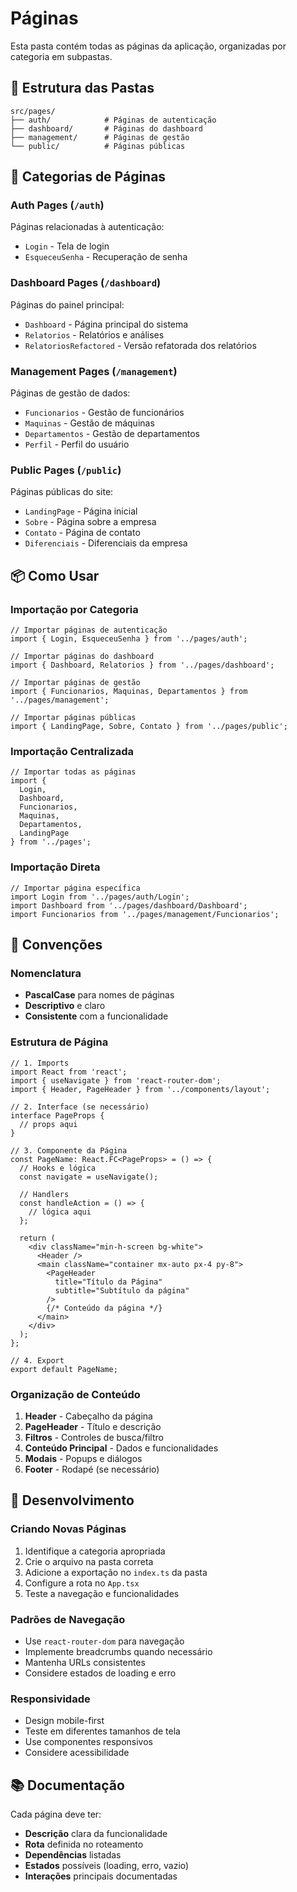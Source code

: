 # Páginas

Esta pasta contém todas as páginas da aplicação, organizadas por categoria em subpastas.

## 📁 Estrutura das Pastas

```
src/pages/
├── auth/            # Páginas de autenticação
├── dashboard/       # Páginas do dashboard
├── management/      # Páginas de gestão
└── public/          # Páginas públicas
```

## 🎯 Categorias de Páginas

### Auth Pages (`/auth`)
Páginas relacionadas à autenticação:
- `Login` - Tela de login
- `EsqueceuSenha` - Recuperação de senha

### Dashboard Pages (`/dashboard`)
Páginas do painel principal:
- `Dashboard` - Página principal do sistema
- `Relatorios` - Relatórios e análises
- `RelatoriosRefactored` - Versão refatorada dos relatórios

### Management Pages (`/management`)
Páginas de gestão de dados:
- `Funcionarios` - Gestão de funcionários
- `Maquinas` - Gestão de máquinas
- `Departamentos` - Gestão de departamentos
- `Perfil` - Perfil do usuário

### Public Pages (`/public`)
Páginas públicas do site:
- `LandingPage` - Página inicial
- `Sobre` - Página sobre a empresa
- `Contato` - Página de contato
- `Diferenciais` - Diferenciais da empresa

## 📦 Como Usar

### Importação por Categoria
```tsx
// Importar páginas de autenticação
import { Login, EsqueceuSenha } from '../pages/auth';

// Importar páginas do dashboard
import { Dashboard, Relatorios } from '../pages/dashboard';

// Importar páginas de gestão
import { Funcionarios, Maquinas, Departamentos } from '../pages/management';

// Importar páginas públicas
import { LandingPage, Sobre, Contato } from '../pages/public';
```

### Importação Centralizada
```tsx
// Importar todas as páginas
import {
  Login,
  Dashboard,
  Funcionarios,
  Maquinas,
  Departamentos,
  LandingPage
} from '../pages';
```

### Importação Direta
```tsx
// Importar página específica
import Login from '../pages/auth/Login';
import Dashboard from '../pages/dashboard/Dashboard';
import Funcionarios from '../pages/management/Funcionarios';
```

## 🎨 Convenções

### Nomenclatura
- **PascalCase** para nomes de páginas
- **Descriptivo** e claro
- **Consistente** com a funcionalidade

### Estrutura de Página
```tsx
// 1. Imports
import React from 'react';
import { useNavigate } from 'react-router-dom';
import { Header, PageHeader } from '../components/layout';

// 2. Interface (se necessário)
interface PageProps {
  // props aqui
}

// 3. Componente da Página
const PageName: React.FC<PageProps> = () => {
  // Hooks e lógica
  const navigate = useNavigate();

  // Handlers
  const handleAction = () => {
    // lógica aqui
  };

  return (
    <div className="min-h-screen bg-white">
      <Header />
      <main className="container mx-auto px-4 py-8">
        <PageHeader 
          title="Título da Página"
          subtitle="Subtítulo da página"
        />
        {/* Conteúdo da página */}
      </main>
    </div>
  );
};

// 4. Export
export default PageName;
```

### Organização de Conteúdo
1. **Header** - Cabeçalho da página
2. **PageHeader** - Título e descrição
3. **Filtros** - Controles de busca/filtro
4. **Conteúdo Principal** - Dados e funcionalidades
5. **Modais** - Popups e diálogos
6. **Footer** - Rodapé (se necessário)

## 🔧 Desenvolvimento

### Criando Novas Páginas
1. Identifique a categoria apropriada
2. Crie o arquivo na pasta correta
3. Adicione a exportação no `index.ts` da pasta
4. Configure a rota no `App.tsx`
5. Teste a navegação e funcionalidades

### Padrões de Navegação
- Use `react-router-dom` para navegação
- Implemente breadcrumbs quando necessário
- Mantenha URLs consistentes
- Considere estados de loading e erro

### Responsividade
- Design mobile-first
- Teste em diferentes tamanhos de tela
- Use componentes responsivos
- Considere acessibilidade

## 📚 Documentação

Cada página deve ter:
- **Descrição** clara da funcionalidade
- **Rota** definida no roteamento
- **Dependências** listadas
- **Estados** possíveis (loading, erro, vazio)
- **Interações** principais documentadas 